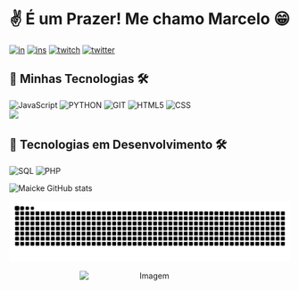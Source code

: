 # ✌ É um Prazer! Me chamo Marcelo 😁

[![in](https://img.shields.io/badge/LinkedIn-0077B5?style=for-the-badge&logo=linkedin&logoColor=white)](https://www.linkedin.com/in/marcelo-santiago-in/)
[![ins](https://img.shields.io/badge/Instagram-E4405F?style=for-the-badge&logo=instagram&logoColor=white)](https://www.instagram.com/mrmaicke/)
[![twitch](https://img.shields.io/badge/Twitch-9146FF?style=for-the-badge&logo=twitch&logoColor=white)](https://www.twitch.tv/mrmaicke_)
[![twitter](https://img.shields.io/badge/Twitter-1DA1F2?style=for-the-badge&logo=twitter&logoColor=white)](https://twitter.com)

## 🔧 Minhas Tecnologias 🛠️

<div style="display: inline_block">
    <img alt=JavaScript src="https://img.shields.io/badge/JavaScript-323330?style=for-the-badge&logo=javascript&logoColor=F7DF1E">
    <img alt=PYTHON src="https://img.shields.io/badge/Python-14354C?style=for-the-badge&logo=python&logoColor=white">
    <img alt=GIT src="https://img.shields.io/badge/GIT-E44C30?style=for-the-badge&logo=git&logoColor=white">
    <img alt=HTML5 src="https://img.shields.io/badge/HTML5-E34F26?style=for-the-badge&logo=html5&logoColor=white">
    <img alt=CSS src="https://img.shields.io/badge/CSS-239120?&style=for-the-badge&logo=css3&logoColor=white"> <br>
    <img height="180em" src="https://github-readme-stats.vercel.app/api/top-langs/?username=mrmaicke&layout=compact&langs_count=7&theme=radical"/>
</div>

## 🔧 Tecnologias em Desenvolvimento 🛠️
<div style="display: inline_block">
    <img alt=SQL src="https://img.shields.io/badge/MySQL-00000F?style=for-the-badge&logo=mysql&logoColor=white">
    <img alt=PHP src="https://img.shields.io/badge/PHP-777BB4?style=for-the-badge&logo=php&logoColor=white"><br>
</div>

![Maicke GitHub stats](https://github-readme-stats.vercel.app/api?username=mrmaicke&show_icons=true&theme=radical)

![Snake animation](https://github.com/mrmaicke/mrmaicke/blob/output/github-contribution-grid-snake.svg)

<div style="text-align: center;">
  <img src="https://raw.githubusercontent.com/coderjojo/coderjojo/master/img/github.gif" alt="Imagem" style="display: block; margin-left: auto; margin-right: auto;" width="50%">
</div>

